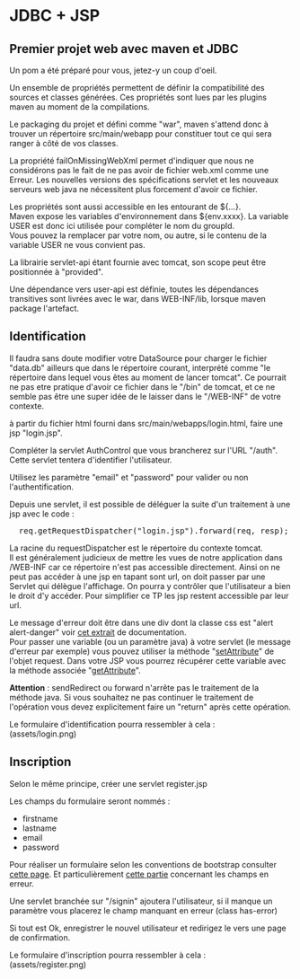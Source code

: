
# JDBC + JSP


## Premier projet web avec maven et JDBC

Un pom a été préparé pour vous, jetez-y un coup d'oeil.

Un ensemble de propriétés permettent de définir la compatibilité des sources et classes générées. Ces propriétés sont lues par les plugins maven au moment de la compilations.  

Le packaging du projet et défini comme "war", maven s'attend donc à trouver un répertoire src/main/webapp pour constituer tout ce qui sera ranger à côté de vos classes. 

La propriété failOnMissingWebXml permet d'indiquer que nous ne considérons pas le fait de ne pas avoir de fichier web.xml comme une Erreur. Les nouvelles versions des spécifications servlet et les nouveaux serveurs web java ne nécessitent plus forcement d'avoir ce fichier.

Les propriétés sont aussi accessible en les entourant de ${...}.  
Maven expose les variables d'environnement dans ${env.xxxx}. La variable USER est donc ici utilisée pour compléter le nom du groupId.  
Vous pouvez la remplacer par votre nom, ou autre, si le contenu de la variable USER ne vous convient pas.

La librairie servlet-api étant fournie avec tomcat, son scope peut être positionnée à "provided".

Une dépendance vers user-api est définie, toutes les dépendances transitives sont livrées avec le war, dans WEB-INF/lib, lorsque maven package l'artefact.

## Identification

Il faudra sans doute modifier votre DataSource pour charger le fichier "data.db" ailleurs que dans le répertoire courant, interprété comme "le répertoire dans lequel vous êtes au moment de lancer tomcat". Ce pourrait ne pas etre pratique d'avoir ce fichier dans le "/bin" de tomcat, et ce ne semble pas être une super idée de le laisser dans le "/WEB-INF" de votre contexte.

à partir du fichier html fourni dans src/main/webapps/login.html, faire une jsp "login.jsp".

Compléter la servlet AuthControl que vous brancherez sur l'URL "/auth". Cette servlet tentera d'identifier l'utilisateur.

Utilisez les paramètre "email" et "password" pour valider ou non l'authentification.

Depuis une servlet, il est possible de déléguer la suite d'un traitement à une jsp avec le code :
<pre>
  req.getRequestDispatcher("login.jsp").forward(req, resp);
</pre>

La racine du requestDispatcher est le répertoire du contexte tomcat.  
Il est généralement judicieux de mettre les vues de notre application dans /WEB-INF car ce répertoire n'est pas accessible directement. Ainsi on ne peut pas accéder à une jsp en tapant sont url, on doit passer par une Servlet qui délègue l'affichage. On pourra y contrôler que l'utilisateur a bien le droit d'y accéder. Pour simplifier ce TP les jsp restent accessible par leur url.

Le message d'erreur doit être dans une div dont la classe css est "alert alert-danger" voir <a href="http://getbootstrap.com/components/#alerts">cet extrait</a> de documentation.  
Pour passer une variable (ou un paramètre java) à votre servlet (le message d'erreur par exemple) vous pouvez utiliser la méthode "<a href="https://docs.oracle.com/javaee/7/api/javax/servlet/ServletRequest.html#setAttribute%28java.lang.String,%20java.lang.Object%29">setAttribute</a>" de l'objet request. Dans votre JSP vous pourrez récupérer cette variable avec la méthode associée "<a href="https://docs.oracle.com/javaee/7/api/javax/servlet/ServletRequest.html#getAttribute%28java.lang.String%29">getAttribute</a>".

__Attention__ : sendRedirect ou forward n'arrête pas le traitement de la méthode java. Si vous souhaitez ne pas continuer le traitement de l'opération vous devez explicitement faire un "return" après cette opération. 

Le formulaire d'identification pourra ressembler à cela :  
(assets/login.png)

## Inscription

Selon le même principe, créer une servlet register.jsp

Les champs du formulaire seront nommés :

* firstname
* lastname
* email
* password

Pour réaliser un formulaire selon les conventions de bootstrap consulter <a href="http://getbootstrap.com/css/#forms">cette page</a>. Et particulièrement <a href="http://getbootstrap.com/css/#forms-control-validation">cette partie</a> concernant les champs en erreur.

Une servlet branchée sur "/signin" ajoutera l'utilisateur, si il manque un paramètre vous placerez le champ manquant en erreur (class has-error)

Si tout est Ok, enregistrer le nouvel utilisateur et redirigez le vers une page de confirmation.

Le formulaire d'inscription pourra ressembler à cela :  
(assets/register.png)


